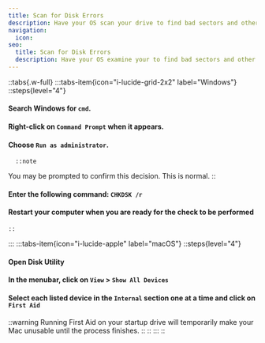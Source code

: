```yaml
---
title: Scan for Disk Errors
description: Have your OS scan your drive to find bad sectors and other errors
navigation:
  icon:
seo:
  title: Scan for Disk Errors
  description: Have your OS examine your to find bad sectors and other errors.
---
```


::tabs{.w-full}
  :::tabs-item{icon="i-lucide-grid-2x2" label="Windows"}
    ::steps{level="4"}
#### Search Windows for `cmd`.
#### Right-click on `Command Prompt` when it appears.
#### Choose `Run as administrator`.
      ::note
You may be prompted to confirm this decision. This is normal.
      ::
#### Enter the following command: `CHKDSK /r`
#### Restart your computer when you are ready for the check to be performed
    ::
  :::
  :::tabs-item{icon="i-lucide-apple" label="macOS"}
  ::steps{level="4"}
#### Open Disk Utility
#### In the menubar, click on `View` > `Show All Devices`
#### Select each listed device in the `Internal` section one at a time and click on `First Aid`
::warning
Running First Aid on your startup drive will temporarily make your Mac unusable until the process finishes.
::
    ::
  :::
::